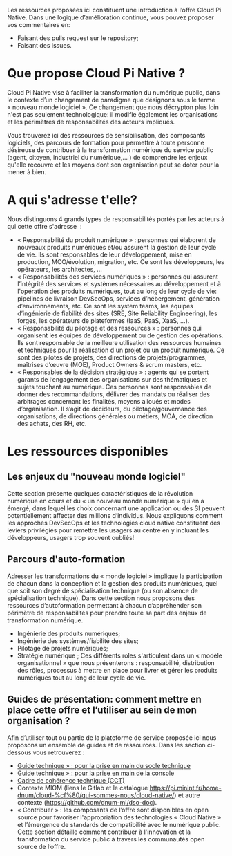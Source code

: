 Les ressources proposées ici constituent une introduction à l’offre Cloud Pi Native. Dans une logique d’amélioration continue, vous pouvez proposer vos commentaires en:
- Faisant des pulls request sur le repository;
- Faisant des issues.

# Que propose Cloud Pi Native ? 
Cloud Pi Native vise à faciliter la transformation du numérique public, dans le contexte d’un changement de paradigme que désignons sous le terme « nouveau monde logiciel ». Ce changement que nous décrypton plus loin n'est pas seulement technologique: il modifie également les organisations et les périmètres de responsabilités des acteurs impliqués.

Vous trouverez ici des ressources de sensibilisation, des composants logiciels, des parcours de formation pour permettre à toute personne désireuse de contribuer à la transformation numérique du service public (agent, citoyen, industriel du numérique,... ) de comprendre les enjeux qu'elle recouvre et les moyens dont son organisation peut se doter pour la mener à bien.


# A qui s'adresse t'elle? 
Nous distinguons 4 grands types de responsabilités portés par les acteurs à qui cette offre s'adresse  :
- « Responsabilité du produit numérique » : personnes qui élaborent de nouveaux produits numériques et/ou assurent la gestion de leur cycle de vie. Ils sont responsables de leur développement, mise en production, MCO/évolution, migration, etc. Ce sont les développeurs, les opérateurs, les architectes, … 
- « Responsabilités des services numériques » : personnes qui assurent l’intégrité des services et systèmes nécessaires au développement et à l'opération des produits numériques, tout au long de leur cycle de vie: pipelines de livraison DevSecOps, services d’hébergement, génération d’environnements, etc. Ce sont les system teams, les équipes d’ingénierie de fiabilité des sites (SRE, Site Reliability Engineering), les forges, les opérateurs de plateformes (IaaS, PaaS, XaaS, ...).
- « Responsabilité du pilotage et des ressources » : personnes qui organisent les équipes de développement ou de gestion des opérations. Ils sont responsable de la meilleure utilisation des ressources humaines et techniques pour la réalisation d'un projet ou un produit numérique. Ce sont des pilotes de projets, des directions de projets/programmes, maîtrises d’œuvre (MOE), Product Owners & scrum masters, etc.
- « Responsables de la décision stratégique » : agents qui se portent garants de l’engagement des organisations sur des thématiques et sujets touchant au numérique. Ces personnes sont responsables de donner des recommandations, délivrer des mandats ou réaliser des arbitrages concernant les finalités, moyens alloués et modes d’organisation. Il s’agit de décideurs, du pilotage/gouvernance des organisations, de directions générales ou métiers, MOA, de direction des achats, des RH, etc.
 

# Les ressources disponibles

## Les enjeux du "nouveau monde logiciel" 
Cette section présente quelques caractéristiques de la révolution numérique en cours et du « un nouveau monde numérique » qui en a émergé, dans lequel les choix concernant une application ou des SI peuvent potentiellement affecter des millions d’individus. Nous expliquons comment les approches DevSecOps et les technologies cloud native constituent des leviers privilégiés pour remettre les usagers au centre en y incluant les développeurs, usagers trop souvent oubliés!
 
## Parcours d'auto-formation
Adresser les transformations du « monde logiciel » implique la participation de chacun dans la conception et la gestion des produits numériques, quel que soit son degré de spécialisation technique (ou son absence de spécialisation technique). Dans cette section nous proposons des ressources d’autoformation permettant à chacun d’appréhender son périmètre de responsabilités pour prendre toute sa part des enjeux de transformation numérique.
- Ingénierie des produits numériques;
- Ingénierie des systèmes/fiabilité des sites;
- Pilotage de projets numériques;
- Stratégie numérique ;
Ces différents roles s'articulent dans un « modèle organisationnel » que nous présenterons : responsabilité, distribution des rôles, processus à mettre en place pour livrer et gérer les produits numériques tout au long de leur cycle de vie. 
 
## Guides de présentation: comment mettre en place cette offre et l’utiliser au sein de mon organisation ? 
Afin d’utiliser tout ou partie de la plateforme de service proposée ici nous proposons un ensemble de guides et de ressources. Dans les section ci-dessous vous retrouverez : 
- [Guide technique » : pour la prise en main du socle technique](https://github.com/dnum-mi/dso-socle) 
- [Guide technique » : pour la prise en main de la console](https://github.com/dnum-mi/dso-console)  
- [Cadre de cohérence technique (CCT)](https://github.com/dnum-mi/CCT-Cloud-Native)
- Contexte MIOM (liens le Gitlab et le catalogue https://pi.minint.fr/home-dnum/cloud-%cf%80/qui-sommes-nous/cloud-native/) et autre contexte (https://github.com/dnum-mi/dso-doc).
-	« Contribuer » : les composants de l’offre sont disponibles en open source pour favoriser l'appropriation des technologies « Cloud Native » et l’émergence de standards de compatibilité avec le numérique public. Cette section détaille comment contribuer à l'innovation et la transformation du service public à travers les communautés open source de l’offre.

